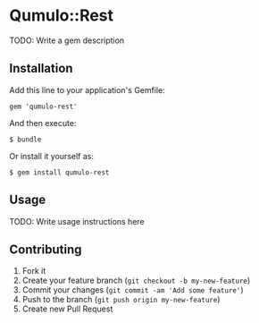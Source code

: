 # Qumulo::Rest

TODO: Write a gem description

## Installation

Add this line to your application's Gemfile:

    gem 'qumulo-rest'

And then execute:

    $ bundle

Or install it yourself as:

    $ gem install qumulo-rest

## Usage

TODO: Write usage instructions here

## Contributing

1. Fork it
2. Create your feature branch (`git checkout -b my-new-feature`)
3. Commit your changes (`git commit -am 'Add some feature'`)
4. Push to the branch (`git push origin my-new-feature`)
5. Create new Pull Request
